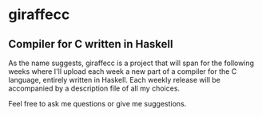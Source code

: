 # giraffecc
## Compiler for C written in Haskell

As the name suggests, giraffecc is a project that will span for the following weeks where I'll upload each week a new part of a compiler for the C language, entirely written in Haskell. 
 Each weekly release will be accompanied by a description file of all my choices. 
 
 Feel free to ask me questions or give me suggestions. 
